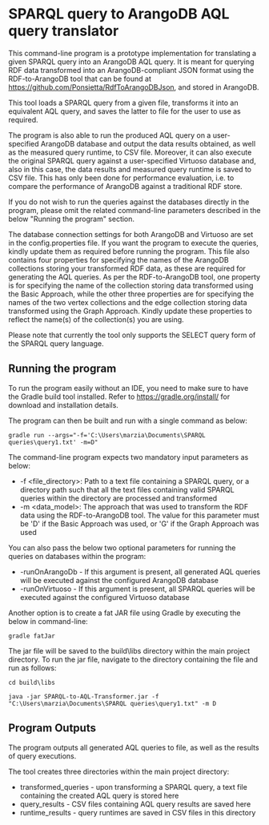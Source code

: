 # SPARQL query to ArangoDB AQL query translator

This command-line program is a prototype implementation for translating a given SPARQL query into an ArangoDB AQL query. 
It is meant for querying RDF data transformed into an ArangoDB-compliant JSON format using the RDF-to-ArangoDB tool that can be found at https://github.com/Ponsietta/RdfToArangoDBJson, and stored in ArangoDB. 

This tool loads a SPARQL query from a given file, transforms it into an equivalent AQL query, and saves the latter to file for the user to use as required.

The program is also able to run the produced AQL query on a user-specified ArangoDB database and output the data results obtained, as well as the measured query runtime, to CSV file. Moreover, it can also execute the original SPARQL query against a user-specified Virtuoso database and, also in this case, the data results and measured query runtime is saved to CSV file. This has only been done for performance evaluation, i.e. to compare the performance of ArangoDB against a traditional RDF store. 

If you do not wish to run the queries against the databases directly in the program, please omit the related command-line parameters described in the below "Running the program" section.

The database connection settings for both ArangoDB and Virtuoso are set in the config.properties file. If you want the program to execute the queries, kindly update them as required before running the program. This file also contains four properties for specifying the names of the ArangoDB collections storing your transformed RDF data, as these are required for generating the AQL queries. As per the RDF-to-ArangoDB tool, one property is for specifying the name of the collection storing data transformed using the Basic Approach, while the other three properties are for specifying the names of the two vertex collections and the edge collection storing data transformed using the Graph Approach. Kindly update these properties to reflect the name(s) of the collection(s) you are using.

Please note that currently the tool only supports the SELECT query form of the SPARQL query language.

## Running the program

To run the program easily without an IDE, you need to make sure to have the Gradle build tool installed. 
Refer to https://gradle.org/install/ for download and installation details.

The program can then be built and run with a single command as below:

    gradle run --args="-f='C:\Users\marzia\Documents\SPARQL queries\query1.txt' -m=D"

The command-line program expects two mandatory input parameters as below:
- -f <file_directory>: Path to a text file containing a SPARQL query, or a directory path such that all the text files containing valid SPARQL queries within the directory are processed and transformed
- -m <data_model>: The approach that was used to transform the RDF data using the RDF-to-ArangoDB tool. The value for this parameter must be 'D' if the Basic Approach was used, or 'G' if the Graph Approach was used

You can also pass the below two optional parameters for running the queries on databases within the program:
- -runOnArangoDb - If this argument is present, all generated AQL queries will be executed against the configured ArangoDB database
- -runOnVirtuoso - If this argument is present, all SPARQL queries will be executed against the configured Virtuoso database

Another option is to create a fat JAR file using Gradle by executing the below in command-line:

    gradle fatJar
    
The jar file will be saved to the build\libs directory within the main project directory. To run the jar file, navigate to the directory containing the file and run as follows:

    cd build\libs

    java -jar SPARQL-to-AQL-Transformer.jar -f "C:\Users\marzia\Documents\SPARQL queries\query1.txt" -m D

## Program Outputs

The program outputs all generated AQL queries to file, as well as the results of query executions.

The tool creates three directories within the main project directory:
- transformed_queries - upon transforming a SPARQL query, a text file containing the created AQL query is stored here
- query_results - CSV files containing AQL query results are saved here
- runtime_results - query runtimes are saved in CSV files in this directory

